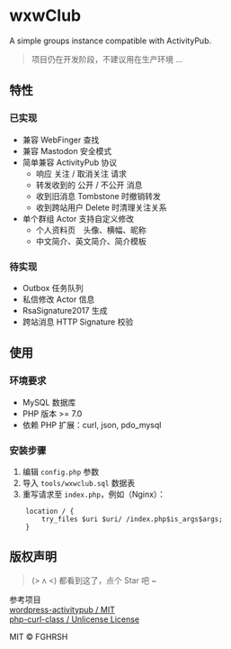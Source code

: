 # wxwClub

A simple groups instance compatible with ActivityPub.

> 项目仍在开发阶段，不建议用在生产环境 ...

## 特性

### 已实现

- 兼容 WebFinger 查找
- 兼容 Mastodon 安全模式
- 简单兼容 ActivityPub 协议
  - 响应 关注 / 取消关注 请求
  - 转发收到的 公开 / 不公开 消息
  - 收到旧消息 Tombstone 时撤销转发
  - 收到跨站用户 Delete 时清理关注关系
- 单个群组 Actor 支持自定义修改
  - 个人资料页　头像、横幅、昵称
  - 中文简介、英文简介、简介模板

### 待实现
- Outbox 任务队列
- 私信修改 Actor 信息
- RsaSignature2017 生成
- 跨站消息 HTTP Signature 校验

## 使用

### 环境要求
- MySQL 数据库
- PHP 版本 >= 7.0
- 依赖 PHP 扩展：curl, json, pdo_mysql

### 安装步骤
1. 编辑 `config.php` 参数
2. 导入 `tools/wxwclub.sql` 数据表
3. 重写请求至 `index.php`，例如（Nginx）：
```
    location / {
        try_files $uri $uri/ /index.php$is_args$args;
    }
```

## 版权声明

> (> ʌ <) 都看到这了，点个 Star 吧 ~

参考项目  
[wordpress-activitypub / MIT][1]  
[php-curl-class / Unlicense License][2]  
  
MIT © FGHRSH

  [1]: https://github.com/pfefferle/wordpress-activitypub "ActivityPub for WordPress"
  [2]: https://github.com/php-curl-class/php-curl-class "php-curl-class"
